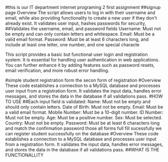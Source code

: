 #this is our IT department internet programing 2 first assignment
##signup page
Overview
The script allows users to log in with their username and email, while also providing functionality to create a new user if they don't already exist. It validates user input, hashes passwords for security,
##Validates the username, email, and password fields
Username: Must not be empty and can only contain letters and whitespace.
Email: Must be a valid email format.
Password: Must be at least 6 characters long, and include at least one letter, one number, and one special characte


This script provides a basic but functional user login and registration system. It is essential for handling user authentication in web applications. You can further enhance it by adding features such as password resets, email verification, and more robust error handling.




#simple student registration form the secon form of registration
#Overview
These code establishes a connection to a MySQL database and processes user input from a registration form. It validates the input data, handles error messages, and stores the data in the database if all validations pass.
#HOW TO USE 
##Each input field is validated:
Name: Must not be empty and should only contain letters.
Date of Birth: Must not be empty.
Email: Must be a valid email format.
Mobile Number: Must be a 10-digit number.
ID Number: Must not be empty.
Age: Must be a positive number.
Sex: Must be selected.
Country: Must not be empty.
Password: Must be at least 6 characters long and match the confirmation password
those all forms full fill sucessfully we can  register student successfully on the database
#Overview
These code establishes a connection to a MySQL database and processes user input from a registration form. It validates the input data, handles error messages, and stores the data in the database if all validations pass.
##WHAT IS THE FUNCTIONALLITY

